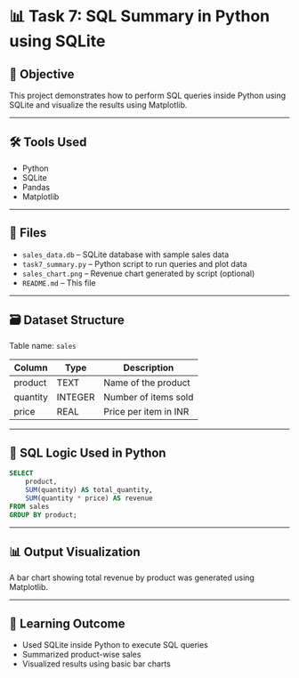 # 📊 Task 7: SQL Summary in Python using SQLite

## 🧠 Objective
This project demonstrates how to perform SQL queries inside Python using SQLite and visualize the results using Matplotlib.

---

## 🛠️ Tools Used
- Python
- SQLite 
- Pandas
- Matplotlib

---

## 📂 Files
- `sales_data.db` – SQLite database with sample sales data
- `task7_summary.py` – Python script to run queries and plot data
- `sales_chart.png` – Revenue chart generated by script (optional)
- `README.md` – This file

---

## 🗃️ Dataset Structure
Table name: `sales`

| Column   | Type    | Description             |
|----------|---------|-------------------------|
| product  | TEXT    | Name of the product     |
| quantity | INTEGER | Number of items sold    |
| price    | REAL    | Price per item in INR   |

---

## 📌 SQL Logic Used in Python

```sql
SELECT 
    product, 
    SUM(quantity) AS total_quantity, 
    SUM(quantity * price) AS revenue 
FROM sales 
GROUP BY product;
```

---

## 📊 Output Visualization
A bar chart showing total revenue by product was generated using Matplotlib.


---

## 🎯 Learning Outcome
- Used SQLite inside Python to execute SQL queries
- Summarized product-wise sales
- Visualized results using basic bar charts
